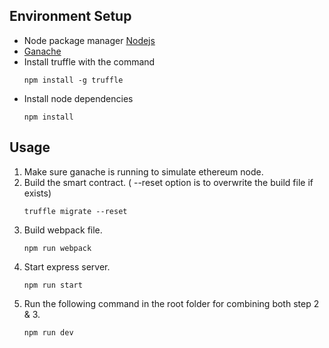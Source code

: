 ## Environment Setup

- Node package manager [Nodejs](https://nodejs.org/en/)
- [Ganache](https://nodejs.org/en/)
- Install truffle with the command
    ```
    npm install -g truffle
    ```
- Install node dependencies
    ```
    npm install
    ```

## Usage
1. Make sure ganache is running to simulate ethereum node.
2. Build the smart contract. ( --reset option is to overwrite the build file if exists)
    ```
    truffle migrate --reset
    ```
3. Build webpack file.
    ```
    npm run webpack
    ```
4. Start express server.
    ```
    npm run start
    ```
5. Run the following command in the root folder for combining both step 2 & 3.
    ```
    npm run dev
    ```
